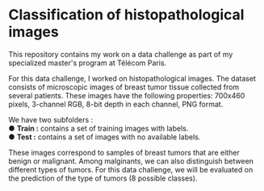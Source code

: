 # Classification of histopathological images
This repository contains my work on a data challenge as part of my specialized master's program at Télécom Paris.

For this data challenge, I worked on histopathological images. The dataset consists of microscopic images of breast tumor tissue collected from several patients. These images have the following properties: 700x460 pixels, 3-channel RGB, 8-bit depth in each channel, PNG format.

We have two subfolders :
<br>● <b>Train :</b> contains a set of training images with labels.
<br>● <b>Test :</b> contains a set of images with no available labels.

These images correspond to samples of breast tumors that are either benign or malignant. Among malginants, we can also distinguish between different types of tumors. For this data challenge, we will be evaluated on the prediction of the type of tumors (8 possible classes).
